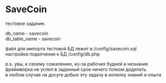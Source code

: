 # SaveCoin
 тестовое задание.<br>

 db_name - savecoin <br>
 db_table_name - savecoin<br>

файл для импорта тестовой БД лежит в /config/savecoin.sql<br>
настройка подклчения к БД /config/db.php<br>

p.s. увы, к своему сожалению, из-за рабочих будней и незнания фреймворка не успел в заданный срок ничего толком доделать.<br>
в любом случае на досуге добью эту задачу в копилку знаний и опыта 
